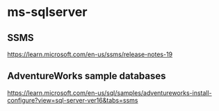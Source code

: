 # ms-sqlserver

## SSMS
https://learn.microsoft.com/en-us/ssms/release-notes-19

## AdventureWorks sample databases
https://learn.microsoft.com/en-us/sql/samples/adventureworks-install-configure?view=sql-server-ver16&tabs=ssms
